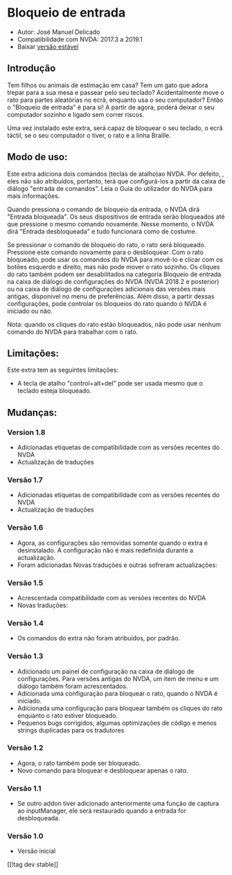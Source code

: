 # Bloqueio de entrada #

* Autor: José Manuel Delicado
* Compatibilidade com NVDA: 2017.3 a 2019.1
* Baixar [versão estável][1]

## Introdução

Tem filhos ou animais de estimação em casa? Tem um gato que adora trepar
para a sua mesa e passear  pelo seu teclado? Acidentalmente move o rato para
partes aleatórias no ecrã, enquanto usa o seu computador? Então o "Bloqueio
de entrada" é para si! A partir de agora, poderá deixar o seu computador
sozinho e ligado sem correr riscos.

Uma vez instalado este extra, será capaz de bloquear o seu teclado, o ecrã
táctil, se o seu computador o tiver, o rato e a linha Braille.

## Modo de uso:

Este extra adiciona dois comandos (teclas de atalho)ao NVDA. Por defeito, ,
eles não são atribuídos, portanto, terá que configurá-los a partir da caixa
de diálogo "entrada de comandos". Leia o Guia do utilizador do NVDA para
mais informações.

Quando pressiona o comando de bloqueio da entrada, o NVDA dirá "Entrada
bloqueada". Os seus dispositivos de entrada serão bloqueados até que
pressione o mesmo comando novamente. Nesse momento, o NVDA dirá "Entrada
desbloqueada" e tudo funcionará como de costume.

Se pressionar o comando de bloqueio do rato, o rato será
bloqueado. Pressione este comando novamente para o desbloquear. Com o rato
bloqueado, pode usar os comandos do NVDA para movê-lo e clicar com os botões
esquerdo e direito, mas não pode mover o rato sozinho. Os cliques do rato
também podem ser desabilitados na categoria Bloqueio de entrada na caixa de
diálogo de configurações do NVDA (NVDA 2018.2 e posterior) ou na caixa de
diálogo de configurações adicionais das versões mais antigas, disponível no
menu de preferências. Além disso, a partir dessas configurações, pode
controlar os bloqueios do rato quando o NVDA é iniciado ou não.

Nota: quando os cliques do rato estão bloqueados, não pode usar nenhum
comando do NVDA para trabalhar com o rato.

## Limitações:

Este extra tem as seguintes limitações:

* A tecla de atalho "control+alt+del" pode ser usada mesmo que o teclado
  esteja bloqueado.

## Mudanças:

### Version 1.8

* Adicionadas etiquetas de compatibilidade com as versões recentes do NVDA
* Actualização de traduções

### Versão 1.7

* Adicionadas etiquetas de compatibilidade com as versões recentes do NVDA
* Actualização de traduções

### Versão 1.6

* Agora, as configurações são removidas somente quando o extra é
  desinstalado. A configuração não é mais redefinida durante a actualização.
* Foram adicionadas Novas traduções e outras sofreram actualizações:

### Versão 1.5

* Acrescentada compatibilidade com as versões recentes do NVDA
* Novas traduções:

### Versão 1.4

* Os comandos do extra não foram atribuídos, por padrão.

### Versão 1.3

* Adicionado um painel de configuração na caixa de diálogo de
  configurações. Para versões antigas do NVDA, um item de menu e um diálogo
  também foram acrescentados.
* Adicionada uma configuração para bloquear o rato, quando o NVDA é
  iniciado.
* Adicionada uma configuração para bloquear também os cliques do rato
  enquanto o rato estiver bloqueado.
* Pequenos bugs corrigidos, algumas optimizações de código e menos strings
  duplicadas para os tradutores

### Versão 1.2

* Agora, o rato também pode ser bloqueado.
* Novo comando para bloquear e desbloquear apenas o rato.

### Versão 1.1

* Se outro addon tiver adicionado anteriormente uma função de captura ao
  inputManager, ele será restaurado quando a entrada for desbloqueada.

### Versão 1.0

* Versão inicial

[[!tag dev stable]]

[1]: https://addons.nvda-project.org/files/get.php?file=inputlock
